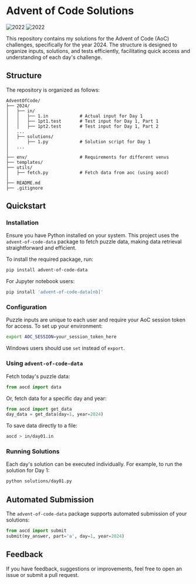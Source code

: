 # Advent of Code Solutions
![2022](https://img.shields.io/badge/stars%20⭐-34-yellow)
![2022](https://img.shields.io/badge/days%20completed-17-red)

This repository contains my solutions for the Advent of Code (AoC) challenges, specifically for the year 2024. The structure is designed to organize inputs, solutions, and tests efficiently, facilitating quick access and understanding of each day's challenge.

## Structure

The repository is organized as follows:

```
AdventOfCode/
├── 2024/
│   ├── in/
│   │   ├── 1.in            # Actual input for Day 1
│   │   ├── 1pt1.test       # Test input for Day 1, Part 1
│   │   ├── 1pt2.test       # Test input for Day 1, Part 2
│   ...
│   ├── solutions/
│       ├── 1.py            # Solution script for Day 1
│   ...
│
├── env/                    # Requirements for different venvs
├── templates/
├── utils/                  
│   ├── fetch.py            # Fetch data from aoc (using aocd) 
│
├── README.md
├── .gitignore
```

## Quickstart

### Installation

Ensure you have Python installed on your system. This project uses the `advent-of-code-data` package to fetch puzzle data, making data retrieval straightforward and efficient.

To install the required package, run:

```bash
pip install advent-of-code-data
```

For Jupyter notebook users:

```bash
pip install 'advent-of-code-data[nb]'
```

### Configuration

Puzzle inputs are unique to each user and require your AoC session token for access. To set up your environment:

```bash
export AOC_SESSION=your_session_token_here
```

Windows users should use `set` instead of `export`.

### Using `advent-of-code-data`

Fetch today's puzzle data:

```python
from aocd import data
```

Or, fetch data for a specific day and year:

```python
from aocd import get_data
day_data = get_data(day=1, year=2024)
```

To save data directly to a file:

```bash
aocd > in/day01.in
```

### Running Solutions

Each day's solution can be executed individually. For example, to run the solution for Day 1:

```bash
python solutions/day01.py
```

## Automated Submission

The `advent-of-code-data` package supports automated submission of your solutions:

```python
from aocd import submit
submit(my_answer, part='a', day=1, year=2024)
```

## Feedback

If you have feedback, suggestions or improvements, feel free to open an issue or submit a pull request.
